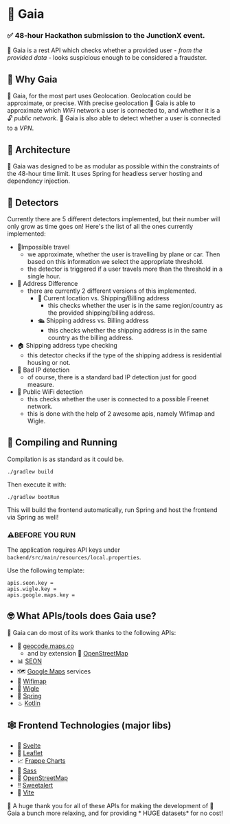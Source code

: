 # 🌿 Gaia

### ✅ 48-hour Hackathon submission to the JunctionX event.

🌿 Gaia is a rest API which checks whether a provided user *- from the provided data -* looks suspicious enough to be
considered a fraudster.

## 🤔 Why Gaia

🌿 Gaia, for the most part uses Geolocation. Geolocation could be approximate, or precise. With precise geolocation 🌿
Gaia is able to approximate which *WiFi* network a user is connected to, and whether it is a 🔓 *public network*. 🌿 Gaia
is also able to detect whether a user is connected to a *VPN*.

## 📂 Architecture

🌿 Gaia was designed to be as modular as possible within the constraints of the 48-hour time limit. It uses Spring for
headless server hosting and dependency injection.

## 💪 Detectors

Currently there are 5 different detectors implemented, but their number will only grow as time goes on!
Here's the list of all the ones currently implemented:

- 🙅‍Impossible travel
    - we approximate, whether the user is travelling by plane or car. Then based on this information we select the appropriate threshold.
    - the detector is triggered if a user travels more than the threshold in a single hour.
- 🔀 Address Difference
    - there are currently 2 different versions of this implemented.
        - 🚢 Current location vs. Shipping/Billing address
            - this checks whether the user is in the same region/country as the provided shipping/billing address.
        - 🛳️ Shipping address vs. Billing address
            - this checks whether the shipping address is in the same country as the billing address.
- 🏠 Shipping address type checking
    - this detector checks if the type of the shipping address is residential housing or not.
- 📅 Bad IP detection
    - of course, there is a standard bad IP detection just for good measure.
- 📶 Public WiFi detection
    - this checks whether the user is connected to a possible Freenet network.
    - this is done with the help of 2 awesome apis, namely Wifimap and Wigle.

## 👷 Compiling and Running

Compilation is as standard as it could be.

    ./gradlew build

Then execute it with:

    ./gradlew bootRun

This will build the frontend automatically, run Spring and host the frontend via Spring as well!

### ⚠️BEFORE YOU RUN

The application requires API keys under `backend/src/main/resources/local.properties`.

Use the following template:
```properties
apis.seon.key =
apis.wigle.key =
apis.google.maps.key =
```

## 🤓 What APIs/tools does Gaia use?

🌿 Gaia can do most of its work thanks to the following APIs:

- 🧭 [geocode.maps.co](https://geocode.maps.co/)
    - and by extension 📖 [OpenStreetMap](https://www.openstreetmap.org/)
- 📊 [SEON](https://seon.io/)
- 🗺️ [Google Maps](https://maps.google.com/) services
- 📶 [Wifimap](https://wifimap.io/)
- 📃 [Wigle](https://wigle.net/)
- 🍃 [Spring](https://spring.io/)
- ♨ [Kotlin](https://kotlinlang.org/)

## 🕸️ Frontend Technologies (major libs)
- 📜 [Svelte](https://svelte.dev/)
- 🍂 [Leaflet](https://leafletjs.com/)
- 📈 [Frappe Charts](https://github.com/himynameisdave/svelte-frappe-charts)
- 📄 [Sass](https://sass-lang.com/)
- 📖 [OpenStreetMap](https://www.openstreetmap.org/)
- ‼ [Sweetalert](https://sweetalert.js.org/)
- 🎨 [Vite](https://vitejs.dev/)

🤗 A huge thank you for all of these APIs for making the development of 🌿 Gaia a bunch more relaxing, and for providing *
HUGE datasets* for no cost!